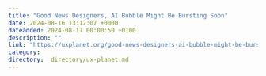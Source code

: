 ```yaml
---
title: "Good News Designers, AI Bubble Might Be Bursting Soon"
date: 2024-08-16 13:12:07 +0000
dateadded: 2024-08-17 00:00:50 +0100
description: ""
link: "https://uxplanet.org/good-news-designers-ai-bubble-might-be-bursting-soon-e57cc3e78ac3?source=rss----819cc2aaeee0---4"
category:
directory: _directory/ux-planet.md
---
```

